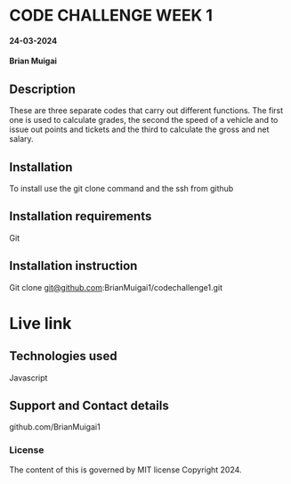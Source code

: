 # CODE CHALLENGE WEEK 1

#### 24-03-2024

#### Brian Muigai

## Description

These are three separate codes that carry out different functions. The first one is used to calculate grades, the second the speed of a vehicle and to issue out points and tickets and the third to calculate the gross and net salary.

## Installation

To install use the git clone command and the ssh from github

## Installation requirements

Git

## Installation instruction

Git clone git@github.com:BrianMuigai1/codechallenge1.git

# Live link


## Technologies used

Javascript

## Support and Contact details

github.com/BrianMuigai1

### License

The content of this is governed by MIT license
Copyright 2024.
